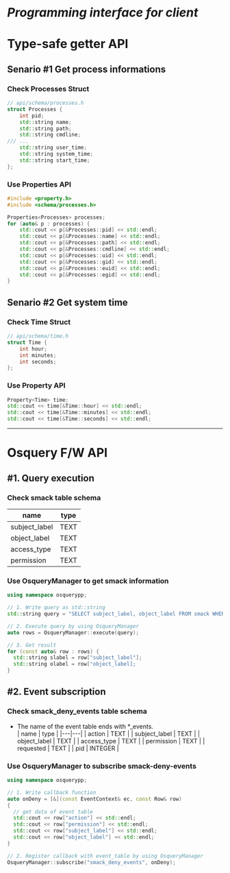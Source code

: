 # *Programming interface for client*

# Type-safe getter API
## Senario #1 Get process informations
### Check Processes Struct
```cpp
// api/schema/processes.h
struct Processes {
	int pid;
	std::string name;
	std::string path;
	std::string cmdline;
/// ...
	std::string user_time;
	std::string system_time;
	std::string start_time;
};
```

### Use Properties API
```cpp
#include <property.h>
#include <schema/processes.h>

Properties<Processes> processes;
for (auto& p : processes) {
	std::cout << p[&Processes::pid] << std::endl;
	std::cout << p[&Processes::name] << std::endl;
	std::cout << p[&Processes::path] << std::endl;
	std::cout << p[&Processes::cmdline] << std::endl;
	std::cout << p[&Processes::uid] << std::endl;
	std::cout << p[&Processes::gid] << std::endl;
	std::cout << p[&Processes::euid] << std::endl;
	std::cout << p[&Processes::egid] << std::endl;
}
```

## Senario #2 Get system time
### Check Time Struct
```cpp
// api/schema/time.h
struct Time {
	int hour;
	int minutes;
	int seconds;
};
```
### Use Property API
```cpp
Property<Time> time;
std::cout << time[&Time::hour] << std::endl;
std::cout << time[&Time::minutes] << std::endl;
std::cout << time[&Time::seconds] << std::endl;
```
---

# Osquery F/W API
## #1. Query execution
### Check smack table schema
| name | type |
|---|---|
| subject_label | TEXT |
| object_label | TEXT |
| access_type | TEXT |
| permission | TEXT |

### Use OsqueryManager to get smack information
```cpp
using namespace osquerypp;

// 1. Write query as std::string
std::string query = "SELECT subject_label, object_label FROM smack WHERE access_type = 'read'";

// 2. Execute query by using OsqueryManager
auto rows = OsqueryManager::execute(query);

// 3. Get result
for (const auto& row : rows) {
  std::string slabel = row["subject_label"];
  std::string olabel = row["object_label];
}
```

## #2. Event subscription
### Check smack_deny_events table schema
- The name of the event table ends with *_events.  
| name | type |
|---|---|
| action | TEXT |
| subject_label | TEXT |
| object_label | TEXT |
| access_type | TEXT |
| permission | TEXT |
| requested | TEXT |
| pid | INTEGER |

### Use OsqueryManager to subscribe smack-deny-events
```cpp
using namespace osquerypp;

// 1. Write callback function
auto onDeny = [&](const EventContext& ec, const Row& row)
{
  // get data of event table
  std::cout << row["action"] << std::endl;
  std::cout << row["permission"] << std::endl;
  std::cout << row["subject_label"] << std::endl;
  std::cout << row["object_label"] << std::endl;
}

// 2. Register callback with event_table by using OsqueryManager
OsqueryManager::subscribe("smack_deny_events", onDeny);
```
